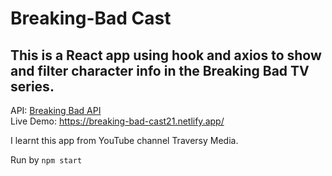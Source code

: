 # Breaking-Bad Cast

## This is a React app using hook and axios to show and filter character info in the Breaking Bad TV series.

API: <a href="https://breakingbadapi.com/">Breaking Bad API</a><br>
Live Demo: https://breaking-bad-cast21.netlify.app/

I learnt this app from YouTube channel Traversy Media.

Run by `npm start`
